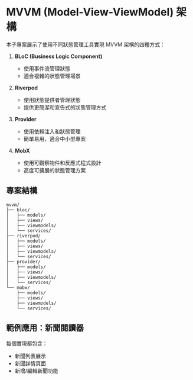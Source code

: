 # MVVM (Model-View-ViewModel) 架構

本子專案展示了使用不同狀態管理工具實現 MVVM 架構的四種方式：

1. **BLoC (Business Logic Component)**
   - 使用事件流管理狀態
   - 適合複雜的狀態管理場景

2. **Riverpod**
   - 使用狀態提供者管理狀態
   - 提供更簡潔和宣告式的狀態管理方式

3. **Provider**
   - 使用依賴注入和狀態管理
   - 簡單易用，適合中小型專案

4. **MobX**
   - 使用可觀察物件和反應式程式設計
   - 高度可擴展的狀態管理方案

## 專案結構

```
mvvm/
├── bloc/
│   ├── models/
│   ├── views/
│   ├── viewmodels/
│   └── services/
├── riverpod/
│   ├── models/
│   ├── views/
│   ├── viewmodels/
│   └── services/
├── provider/
│   ├── models/
│   ├── views/
│   ├── viewmodels/
│   └── services/
└── mobx/
    ├── models/
    ├── views/
    ├── viewmodels/
    └── services/
```

## 範例應用：新聞閱讀器

每個實現都包含：
- 新聞列表展示
- 新聞詳情頁面
- 新增/編輯新聞功能
